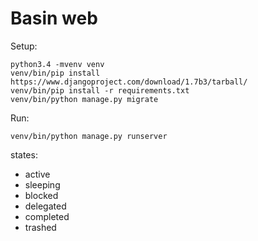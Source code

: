 # Basin web

Setup:

    python3.4 -mvenv venv
    venv/bin/pip install https://www.djangoproject.com/download/1.7b3/tarball/
    venv/bin/pip install -r requirements.txt
    venv/bin/python manage.py migrate

Run:

    venv/bin/python manage.py runserver

states:

- active
- sleeping
- blocked
- delegated
- completed
- trashed
